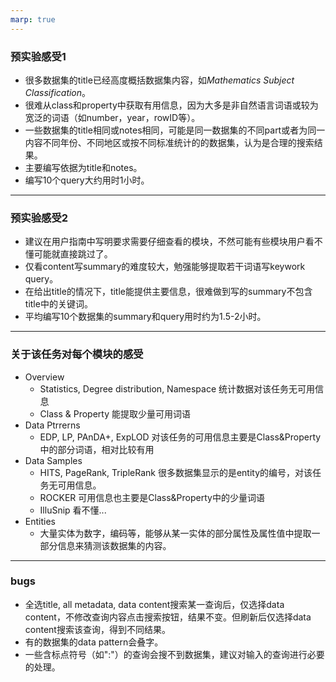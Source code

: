 ```yaml
---
marp: true
---
```


### 预实验感受1
- 很多数据集的title已经高度概括数据集内容，如*Mathematics Subject Classification*。
- 很难从class和property中获取有用信息，因为大多是非自然语言词语或较为宽泛的词语（如number，year，rowID等）。
- 一些数据集的title相同或notes相同，可能是同一数据集的不同part或者为同一内容不同年份、不同地区或按不同标准统计的的数据集，认为是合理的搜索结果。
- 主要编写依据为title和notes。
- 编写10个query大约用时1小时。

---

### 预实验感受2
- 建议在用户指南中写明要求需要仔细查看的模块，不然可能有些模块用户看不懂可能就直接跳过了。
- 仅看content写summary的难度较大，勉强能够提取若干词语写keywork query。
- 在给出title的情况下，title能提供主要信息，很难做到写的summary不包含title中的关键词。
- 平均编写10个数据集的summary和query用时约为1.5-2小时。

---

### 关于该任务对每个模块的感受
- Overview
    - Statistics, Degree distribution, Namespace   统计数据对该任务无可用信息
    - Class & Property    能提取少量可用词语
- Data Ptrrerns
    - EDP, LP, PAnDA+, ExpLOD   对该任务的可用信息主要是Class&Property中的部分词语，相对比较有用
- Data Samples
    - HITS, PageRank, TripleRank    很多数据集显示的是entity的编号，对该任务无可用信息。
    - ROCKER    可用信息也主要是Class&Property中的少量词语
    - IlluSnip  看不懂...
- Entities
    - 大量实体为数字，编码等，能够从某一实体的部分属性及属性值中提取一部分信息来猜测该数据集的内容。

---
### bugs
- 全选title, all metadata, data content搜索某一查询后，仅选择data content，不修改查询内容点击搜索按钮，结果不变。但刷新后仅选择data content搜索该查询，得到不同结果。
- 有的数据集的data pattern会叠字。
- 一些含标点符号（如":"）的查询会搜不到数据集，建议对输入的查询进行必要的处理。